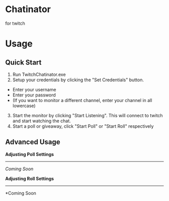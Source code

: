 Chatinator
==========
for twitch


Usage
=====

Quick Start
-----------

1. Run TwitchChatinator.exe
2. Setup your credentials by clicking the "Set Credentials" button.
  - Enter your username
  - Enter your password
  - (If you want to monitor a different channel, enter your channel in all lowercase)
3. Start the monitor by clicking "Start Listening". This will connect to twitch and start watching the chat.
4. Start a poll or giveaway, click "Start Poll" or "Start Roll" respectively

Advanced Usage
--------------

**Adjusting Poll Settings**

---

*Coming Soon*

**Adjusting Roll Settings**

---

*Coming Soon
